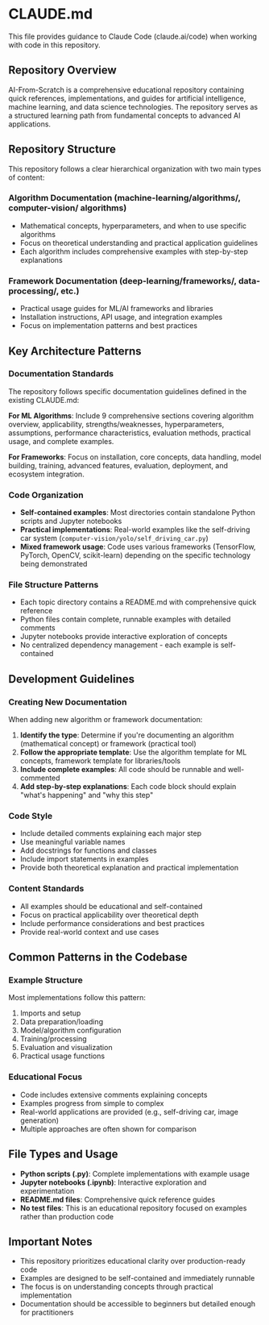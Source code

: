 # CLAUDE.md

This file provides guidance to Claude Code (claude.ai/code) when working with code in this repository.

## Repository Overview

AI-From-Scratch is a comprehensive educational repository containing quick references, implementations, and guides for artificial intelligence, machine learning, and data science technologies. The repository serves as a structured learning path from fundamental concepts to advanced AI applications.

## Repository Structure

This repository follows a clear hierarchical organization with two main types of content:

### Algorithm Documentation (machine-learning/algorithms/, computer-vision/ algorithms)
- Mathematical concepts, hyperparameters, and when to use specific algorithms
- Focus on theoretical understanding and practical application guidelines
- Each algorithm includes comprehensive examples with step-by-step explanations

### Framework Documentation (deep-learning/frameworks/, data-processing/, etc.)
- Practical usage guides for ML/AI frameworks and libraries
- Installation instructions, API usage, and integration examples
- Focus on implementation patterns and best practices

## Key Architecture Patterns

### Documentation Standards
The repository follows specific documentation guidelines defined in the existing CLAUDE.md:

**For ML Algorithms**: Include 9 comprehensive sections covering algorithm overview, applicability, strengths/weaknesses, hyperparameters, assumptions, performance characteristics, evaluation methods, practical usage, and complete examples.

**For Frameworks**: Focus on installation, core concepts, data handling, model building, training, advanced features, evaluation, deployment, and ecosystem integration.

### Code Organization
- **Self-contained examples**: Most directories contain standalone Python scripts and Jupyter notebooks
- **Practical implementations**: Real-world examples like the self-driving car system (`computer-vision/yolo/self_driving_car.py`)
- **Mixed framework usage**: Code uses various frameworks (TensorFlow, PyTorch, OpenCV, scikit-learn) depending on the specific technology being demonstrated

### File Structure Patterns
- Each topic directory contains a README.md with comprehensive quick reference
- Python files contain complete, runnable examples with detailed comments
- Jupyter notebooks provide interactive exploration of concepts
- No centralized dependency management - each example is self-contained

## Development Guidelines

### Creating New Documentation
When adding new algorithm or framework documentation:

1. **Identify the type**: Determine if you're documenting an algorithm (mathematical concept) or framework (practical tool)
2. **Follow the appropriate template**: Use the algorithm template for ML concepts, framework template for libraries/tools
3. **Include complete examples**: All code should be runnable and well-commented
4. **Add step-by-step explanations**: Each code block should explain "what's happening" and "why this step"

### Code Style
- Include detailed comments explaining each major step
- Use meaningful variable names
- Add docstrings for functions and classes
- Include import statements in examples
- Provide both theoretical explanation and practical implementation

### Content Standards
- All examples should be educational and self-contained
- Focus on practical applicability over theoretical depth
- Include performance considerations and best practices
- Provide real-world context and use cases

## Common Patterns in the Codebase

### Example Structure
Most implementations follow this pattern:
1. Imports and setup
2. Data preparation/loading
3. Model/algorithm configuration
4. Training/processing
5. Evaluation and visualization
6. Practical usage functions

### Educational Focus
- Code includes extensive comments explaining concepts
- Examples progress from simple to complex
- Real-world applications are provided (e.g., self-driving car, image generation)
- Multiple approaches are often shown for comparison

## File Types and Usage

- **Python scripts (.py)**: Complete implementations with example usage
- **Jupyter notebooks (.ipynb)**: Interactive exploration and experimentation
- **README.md files**: Comprehensive quick reference guides
- **No test files**: This is an educational repository focused on examples rather than production code

## Important Notes

- This repository prioritizes educational clarity over production-ready code
- Examples are designed to be self-contained and immediately runnable
- The focus is on understanding concepts through practical implementation
- Documentation should be accessible to beginners but detailed enough for practitioners